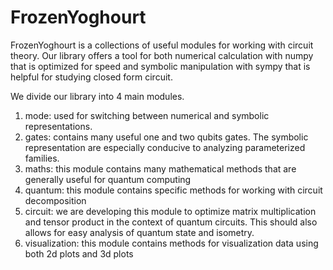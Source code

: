 # FrozenYoghourt

FrozenYoghourt is a collections of useful modules for working with circuit theory. Our library offers a tool for both numerical calculation with numpy that is optimized for speed and symbolic manipulation with sympy that is helpful for studying closed form circuit.

We divide our library into 4 main modules.

1. mode: used for switching between numerical and symbolic representations.
2. gates: contains many useful one and two qubits gates. The symbolic representation are especially conducive to analyzing parameterized families.
3. maths: this module contains many mathematical methods that are generally useful for quantum computing
4. quantum: this module contains specific methods for working with circuit decomposition
5. circuit: we are developing this module to optimize matrix multiplication and tensor product in the context of quantum circuits. This should also allows for easy analysis of quantum state and isometry.
6. visualization: this module contains methods for visualization data using both 2d plots and 3d plots
